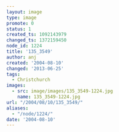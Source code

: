 ```yaml
---
layout: image
type: image
promote: 0
status: 1
created_ts: 1092143979
changed_ts: 1372159450
node_id: 1224
title: '135_3549'
author: anj
created: '2004-08-10'
changed: '2013-06-25'
tags:
  - Christchurch
images:
  - src: image/images/135_3549-1224.jpg
    name: 135_3549-1224.jpg
url: "/2004/08/10/135_3549/"
aliases:
  - "/node/1224/"
date: '2004-08-10'
---
```


